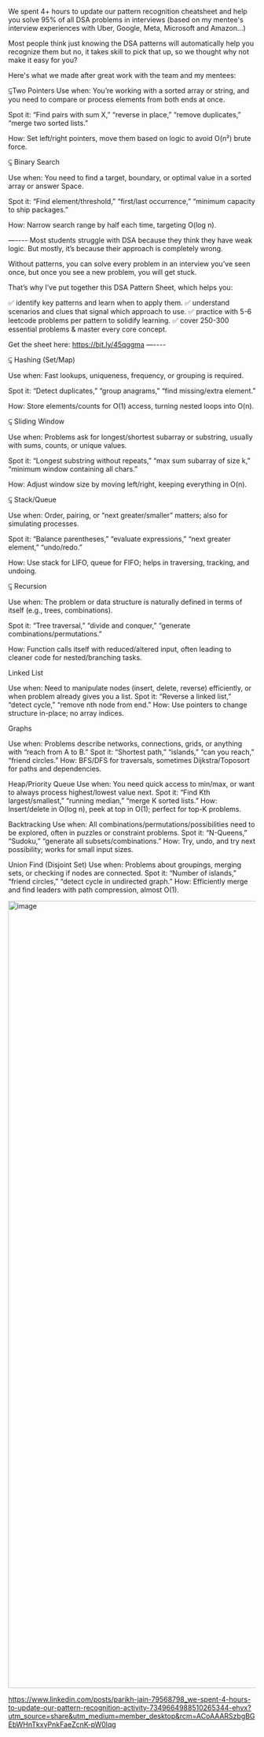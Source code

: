 We spent 4+ hours to update our pattern recognition cheatsheet and help you solve 95% of all DSA problems in interviews (based on my mentee's interview experiences with Uber, Google, Meta, Microsoft and Amazon...)

Most people think just knowing the DSA patterns will automatically help you recognize them but no, it takes skill to pick that up, so we thought why not make it easy for you? 

Here's what we made after great work with the team and my mentees: 

⥹Two Pointers
Use when: You’re working with a sorted array or string, and you need to compare or process elements from both ends at once.

Spot it: “Find pairs with sum X,” “reverse in place,” “remove duplicates,” “merge two sorted lists.”

How: Set left/right pointers, move them based on logic to avoid O(n²) brute force.

⥹ Binary Search

Use when: You need to find a target, boundary, or optimal value in a sorted array or answer 
Space.

Spot it: “Find element/threshold,” “first/last occurrence,” “minimum capacity to ship packages.”

How: Narrow search range by half each time, targeting O(log n).

—----
Most students struggle with DSA because they think they have weak logic. 
But mostly, it’s because their approach is completely wrong. 

Without patterns, you can solve every problem in an interview you’ve seen once, but once you see a new problem, you will get stuck. 

That’s why I’ve put together this DSA Pattern Sheet, which helps you:

✅ identify key patterns and learn when to apply them.
✅ understand scenarios and clues that signal which approach to use.
✅ practice with 5-6 leetcode problems per pattern to solidify learning.
✅ cover 250-300 essential problems & master every core concept.

Get the sheet here: https://bit.ly/45qggma
—----

⥹ Hashing (Set/Map)

Use when: Fast lookups, uniqueness, frequency, or grouping is required.

Spot it: “Detect duplicates,” “group anagrams,” “find missing/extra element.”

How: Store elements/counts for O(1) access, turning nested loops into O(n).

⥹ Sliding Window

Use when: Problems ask for longest/shortest subarray or substring, usually with sums, counts, or unique values.

Spot it: “Longest substring without repeats,” “max sum subarray of size k,” “minimum window containing all chars.”

How: Adjust window size by moving left/right, keeping everything in O(n).

⥹ Stack/Queue

Use when: Order, pairing, or “next greater/smaller” matters; also for simulating processes.

Spot it: “Balance parentheses,” “evaluate expressions,” “next greater element,” “undo/redo.”

How: Use stack for LIFO, queue for FIFO; helps in traversing, tracking, and undoing.

⥹ Recursion

Use when: The problem or data structure is naturally defined in terms of itself (e.g., trees, combinations).

Spot it: “Tree traversal,” “divide and conquer,” “generate combinations/permutations.”

How: Function calls itself with reduced/altered input, often leading to cleaner code for nested/branching tasks.

Linked List

Use when: Need to manipulate nodes (insert, delete, reverse) efficiently, or when problem already gives you a list.
Spot it: “Reverse a linked list,” “detect cycle,” “remove nth node from end.”
How: Use pointers to change structure in-place; no array indices.

Graphs

Use when: Problems describe networks, connections, grids, or anything with “reach from A to B.”
Spot it: “Shortest path,” “islands,” “can you reach,” “friend circles.”
How: BFS/DFS for traversals, sometimes Dijkstra/Toposort for paths and dependencies.

Heap/Priority Queue
Use when: You need quick access to min/max, or want to always process highest/lowest value next.
Spot it: “Find Kth largest/smallest,” “running median,” “merge K sorted lists.”
How: Insert/delete in O(log n), peek at top in O(1); perfect for top-K problems.

Backtracking
Use when: All combinations/permutations/possibilities need to be explored, often in puzzles or constraint problems.
Spot it: “N-Queens,” “Sudoku,” “generate all subsets/combinations.”
How: Try, undo, and try next possibility; works for small input sizes.


Union Find (Disjoint Set)
Use when: Problems about groupings, merging sets, or checking if nodes are connected.
Spot it: “Number of islands,” “friend circles,” “detect cycle in undirected graph.”
How: Efficiently merge and find leaders with path compression, almost O(1).

<img width="1280" height="1600" alt="image" src="https://github.com/user-attachments/assets/8a320698-64c2-447d-b1a3-e0f91dd13c53" />

https://www.linkedin.com/posts/parikh-jain-79568798_we-spent-4-hours-to-update-our-pattern-recognition-activity-7349664988510265344-ehvx?utm_source=share&utm_medium=member_desktop&rcm=ACoAAARSzbgBGEbWHnTkxyPnkFaeZcnK-pW0lqg
